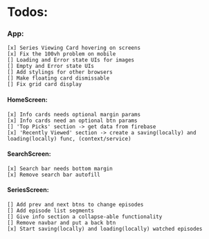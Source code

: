 # Todos:

### App:
    [x] Series Viewing Card hovering on screens
    [x] Fix the 100vh problem on mobile
    [] Loading and Error state UIs for images
    [] Empty and Error state UIs
    [] Add stylings for other browsers
    [] Make floating card dismissable
    [] Fix grid card display

#### HomeScreen:
    [x] Info cards needs optional margin params
    [x] Info cards need an optional btn params
    [] 'Top Picks' section -> get data from firebase
    [x] 'Recently Viewed' section -> create a saving(locally) and loading(locally) func, (context/service)

#### SearchScreen:
    [x] Search bar needs bottom margin
    [x] Remove search bar autofill

#### SeriesScreen:
    [] Add prev and next btns to change episodes
    [] Add episode list segments
    [] Give info section a collapse-able functionality
    [] Remove navbar and put a back btn
    [x] Start saving(locally) and loading(locally) watched episodes
